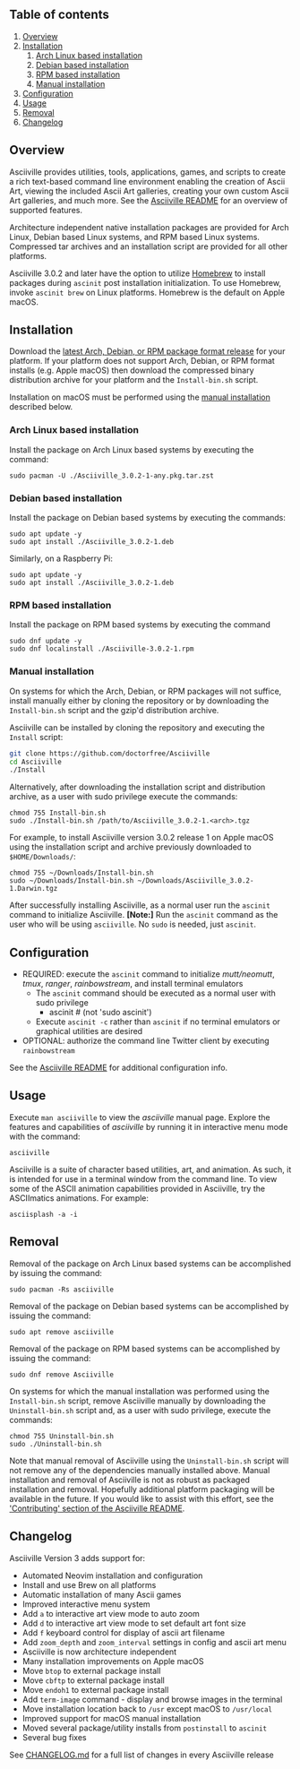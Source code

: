 ## Table of contents

1. [Overview](#overview)
1. [Installation](#installation)
   1. [Arch Linux based installation](#arch-linux-based-installation)
   1. [Debian based installation](#debian-based-installation)
   1. [RPM based installation](#rpm-based-installation)
   1. [Manual installation](#manual-installation)
1. [Configuration](#configuration)
1. [Usage](#usage)
1. [Removal](#removal)
1. [Changelog](#changelog)

## Overview

Asciiville provides utilities, tools, applications, games, and scripts to create a rich text-based command line environment enabling the creation of Ascii Art, viewing the included Ascii Art galleries, creating your own custom Ascii Art galleries, and much more. See the [Asciiville README](https://github.com/doctorfree/Asciiville#readme) for an overview of supported features.

Architecture independent native installation packages are provided for Arch Linux, Debian based Linux systems, and RPM based Linux systems. Compressed tar archives and an installation script are provided for all other platforms.

Asciiville 3.0.2 and later have the option to utilize [Homebrew](https://brew.sh) to install packages during `ascinit` post installation initialization. To use Homebrew, invoke `ascinit brew` on Linux platforms. Homebrew is the default on Apple macOS.

## Installation

Download the [latest Arch, Debian, or RPM package format release](https://github.com/doctorfree/Asciiville/releases) for your platform. If your platform does not support Arch, Debian, or RPM format installs (e.g. Apple macOS) then download the compressed binary distribution archive for your platform and the `Install-bin.sh` script.

Installation on macOS must be performed using the [manual installation](#manual-installation) described below.

### Arch Linux based installation

Install the package on Arch Linux based systems by executing the command:

```shell
sudo pacman -U ./Asciiville_3.0.2-1-any.pkg.tar.zst
```

### Debian based installation

Install the package on Debian based systems by executing the commands:

```shell
sudo apt update -y
sudo apt install ./Asciiville_3.0.2-1.deb
```

Similarly, on a Raspberry Pi:

```shell
sudo apt update -y
sudo apt install ./Asciiville_3.0.2-1.deb
```

### RPM based installation

Install the package on RPM based systems by executing the command

```shell
sudo dnf update -y
sudo dnf localinstall ./Asciiville-3.0.2-1.rpm
```

### Manual installation

On systems for which the Arch, Debian, or RPM packages will not suffice, install manually either by cloning the repository or by downloading the `Install-bin.sh` script and the gzip'd distribution archive.

Asciiville can be installed by cloning the repository and executing the `Install` script:

```bash
git clone https://github.com/doctorfree/Asciiville
cd Asciiville
./Install
```

Alternatively, after downloading the installation script and distribution archive, as a user with sudo privilege execute the commands:

```shell
chmod 755 Install-bin.sh
sudo ./Install-bin.sh /path/to/Asciiville_3.0.2-1.<arch>.tgz
```

For example, to install Asciiville version 3.0.2 release 1 on Apple macOS using the installation script and archive previously downloaded to `$HOME/Downloads/`:

```shell
chmod 755 ~/Downloads/Install-bin.sh
sudo ~/Downloads/Install-bin.sh ~/Downloads/Asciiville_3.0.2-1.Darwin.tgz
```

After successfully installing Asciiville, as a normal user run the `ascinit` command to initialize Asciiville. **[Note:]** Run the `ascinit` command as the user who will be using `asciiville`. No `sudo` is needed, just `ascinit`.

## Configuration

- REQUIRED: execute the `ascinit` command to initialize _mutt/neomutt_, _tmux_, _ranger_, _rainbowstream_, and install terminal emulators
  - The `ascinit` command should be executed as a normal user with sudo privilege
    - ascinit # (not 'sudo ascinit')
  - Execute `ascinit -c` rather than `ascinit` if no terminal emulators or graphical utilities are desired
- OPTIONAL: authorize the command line Twitter client by executing `rainbowstream`

See the [Asciiville README](https://github.com/doctorfree/Asciiville#readme) for additional configuration info.

## Usage

Execute `man asciiville` to view the _asciiville_ manual page. Explore the features and capabilities of _asciiville_ by running it in interactive menu mode with the command:

```console
asciiville
```

Asciiville is a suite of character based utilities, art, and animation. As such, it is intended for use in a terminal window from the command line. To view some of the ASCII animation capabilities provided in Asciiville, try the ASCIImatics animations. For example:

```console
asciisplash -a -i
```

## Removal

Removal of the package on Arch Linux based systems can be accomplished by issuing the command:

```shell
sudo pacman -Rs asciiville
```

Removal of the package on Debian based systems can be accomplished by issuing the command:

```shell
sudo apt remove asciiville
```

Removal of the package on RPM based systems can be accomplished by issuing the command:

```shell
sudo dnf remove Asciiville
```

On systems for which the manual installation was performed using the `Install-bin.sh` script, remove Asciiville manually by downloading the `Uninstall-bin.sh` script and, as a user with sudo privilege, execute the commands:

```shell
chmod 755 Uninstall-bin.sh
sudo ./Uninstall-bin.sh
```

Note that manual removal of Asciiville using the `Uninstall-bin.sh` script will not remove any of the dependencies manually installed above. Manual installation and removal of Asciiville is not as robust as packaged installation and removal. Hopefully additional platform packaging will be available in the future. If you would like to assist with this effort, see the ['Contributing' section of the Asciiville README](https://github.com/doctorfree/Asciiville#contributing).

## Changelog

Asciiville Version 3 adds support for:

- Automated Neovim installation and configuration
- Install and use Brew on all platforms
- Automatic installation of many Ascii games
- Improved interactive menu system
- Add `a` to interactive art view mode to auto zoom
- Add `d` to interactive art view mode to set default art font size
- Add `f` keyboard control for display of ascii art filename
- Add `zoom_depth` and `zoom_interval` settings in config and ascii art menu
- Asciiville is now architecture independent
- Many installation improvements on Apple macOS
- Move `btop` to external package install
- Move `cbftp` to external package install
- Move `endoh1` to external package install
- Add `term-image` command - display and browse images in the terminal
- Move installation location back to `/usr` except macOS to `/usr/local`
- Improved support for macOS manual installation
- Moved several package/utility installs from `postinstall` to `ascinit`
- Several bug fixes

See [CHANGELOG.md](https://github.com/doctorfree/Asciiville/blob/master/CHANGELOG.md) for a full list of changes in every Asciiville release
